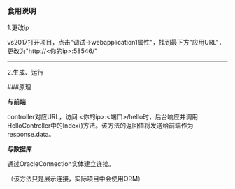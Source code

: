 ### 食用说明



1.更改ip

vs2017打开项目，点击"调试->webapplication1属性"，找到最下方"应用URL"，更改为"http://<你的ip>:58546/"

____

2.生成、运行



###原理



**与前端**

controller对应URL，访问 <你的ip>:<端口>/hello时，后台响应并调用HelloController中的Index()方法。该方法的返回值将发送给前端作为response.data。



**与数据库**

通过OracleConnection实体建立连接。

（该方法只是展示连接，实际项目中会使用ORM）